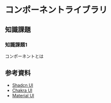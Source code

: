# コンポーネントライブラリ

## 知識課題

### 知識課題1

コンポーネントとは

## 参考資料

- [Shadcn UI](https://ui.shadcn.com/)
- [Chakra UI](https://chakra-ui.com/)
- [Material UI](https://mui.com/)
